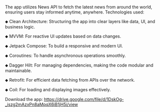 The app utilizes News API to fetch the latest news from around the world, ensuring users stay informed anytime, anywhere.
Technologies used:

⬥ Clean Architecture: Structuring the app into clear layers like data, UI, and business logic.

⬥ MVVM: For reactive UI updates based on data changes.

⬥ Jetpack Compose: To build a responsive and modern UI.

⬥ Coroutines: To handle asynchronous operations smoothly.

⬥ Dagger Hilt: For managing dependencies, making the code modular and maintainable.

⬥ Retrofit: For efficient data fetching from APIs over the network.

⬥ Coil: For loading and displaying images effectively.

Download the app: https://drive.google.com/file/d/1DskOg-_iszg2mAzxPn8aMpqX6iB1jH5i/view
